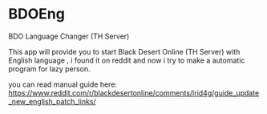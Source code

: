 # BDOEng
BDO Language Changer (TH Server)

This app will provide you to start Black Desert Online (TH Server) with English language , i found it on reddit and now i try to make a automatic program for lazy person. 

you can read manual guide here: https://www.reddit.com/r/blackdesertonline/comments/lrid4g/guide_update_new_english_patch_links/
